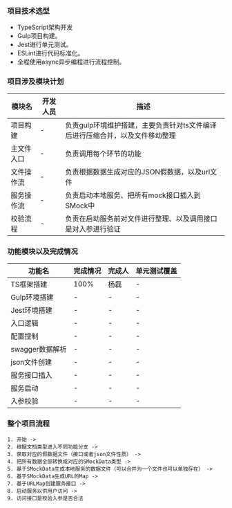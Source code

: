 ### 项目技术选型

- TypeScript架构开发
- Gulp项目构建。
- Jest进行单元测试。
- ESLint进行代码标准化。
- 全程使用async异步编程进行流程控制。

### 项目涉及模块计划

| 模块名 | 开发人员| 描述 |
| --- | --- | --- |
| 项目构建 | - | 负责gulp环境维护搭建，主要负责针对ts文件编译后进行压缩合并，以及文件移动整理 |
| 主文件入口 | - | 负责调用每个环节的功能 |
| 文件操作流 | - | 负责根据数据生成对应的JSON假数据，以及url文件 |
| 服务操作流 | - | 负责启动本地服务、把所有mock接口插入到SMock中 |
| 校验流程 | - | 负责在启动服务前对文件进行整理、以及调用接口是对入参进行验证 |

### 功能模块以及完成情况
| 功能名 | 完成情况 | 完成人 | 单元测试覆盖 |
| --- | --- | --- | --- |
| TS框架搭建 | 100% | 杨磊 | - |
| Gulp环境搭建 | - | - | - |
| Jest环境搭建 | - | - | - |
| 入口逻辑 | - | - | - | 
| 配置控制 | - | - | - |
| swagger数据解析| - | - | - |
| json文件创建 | - | - | - |
| 服务接口插入 | - | - | - |
| 服务启动 | - | - | - |
| 入参校验 | - | - | - |

### 整个项目流程

    1. 开始 -> 
    2. 根据文档类型进入不同功能分支 -> 
    3. 获取对应的假数据文件（接口或者json文件性质） -> 
    4. 把所有数据全部转换成对应的SMockData类型 ->
    5. 基于SMockData生成本地服务的数据文件（可以合并为一个文件也可以单独存在） ->
    6. 基于SMockData生成URL的Map ->
    7. 基于URLMap创建服务接口 ->
    8. 启动服务以供用户访问 ->
    9. 访问接口是校验入参是否合法